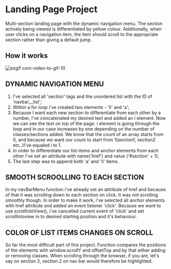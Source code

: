 # Landing Page Project
Multi-section landing page with the dynamic navigation menu. The section actively being viewed is differentiated by yellow colour. Additionally, when user clicks on a navigation item, the item should scroll to the appropriate section rather than giving a default jump.

## How it works 

![ezgif com-video-to-gif-10](https://user-images.githubusercontent.com/71527795/100226173-439c4480-2f17-11eb-9bfb-6901793480f5.gif)

## DYNAMIC NAVIGATION MENU
1. I've selected all 'section' tags and the unordered list with the ID of 'navbar__list'; 
2. Within a for loop i've created two elements - 'li' and 'a';
3. Because I want each new section to differentiate from each other by a number, I've concatenated my desired text and added an i element. Now we can see the text on top of the page.
i element is going through the loop and in our case increases by one depending on the number of classes/sections added. We know that the count of an array starts from 0, and because we want our count to start from 1(section1, section2 etc..)I've equaled i to 1. 
4. In order to differentiate our list-items and anchor elements from each other I've set an attribute with name('href') and value ('#section' + 1);
5. The last step was to append both 'a' and 'li' items. 

## SMOOTH SCROOLLING TO EACH SECTION
In my navBarMenu function i've already set an attribute of href and because of that it was scrolling down to each section on click. It was not scrolling smoothly though. In order to make it work, i've selected all anchor elements with href attribute and added an event listener 'click'. Because we want to use scrollIntoView(), i've cancelled current event of 'click' and set scrollIntoview in to desired starting position and it's behaviour. 

## COLOR OF LIST ITEMS CHANGES ON SCROLL
So far the most difficult part of this project. Function compares the positions of the elements with window.scrollY and offsetTop and by that either adding or removing classes. When scrolling through the browser, if you are, let's say on section 2, section 2 on nav bar would therefore be highlighted. 
